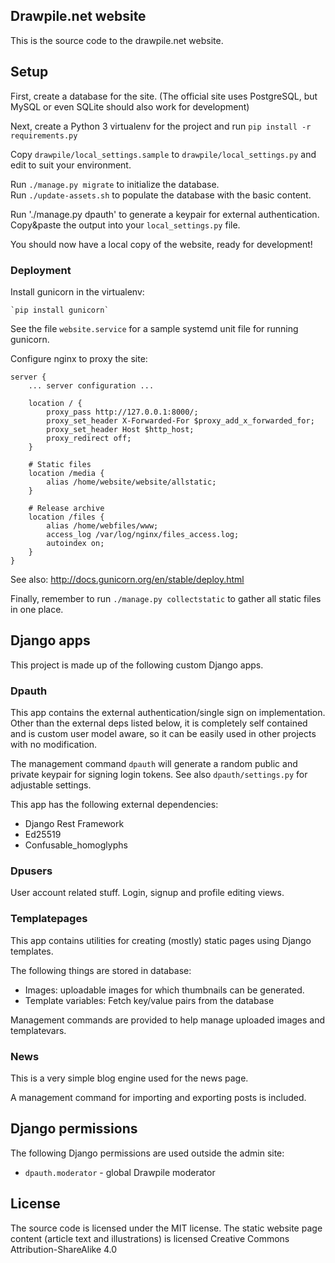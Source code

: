 Drawpile.net website
---------------------

This is the source code to the drawpile.net website.

## Setup

First, create a database for the site. (The official site uses
PostgreSQL, but MySQL or even SQLite should also work for development)

Next, create a Python 3 virtualenv for the project and run `pip install -r requirements.py`

Copy `drawpile/local_settings.sample` to `drawpile/local_settings.py` and
edit to suit your environment.

Run `./manage.py migrate` to initialize the database.  
Run `./update-assets.sh` to populate the database with the basic content.

Run './manage.py dpauth' to generate a keypair for external authentication. Copy&paste
the output into your `local_settings.py` file.

You should now have a local copy of the website, ready for development!

### Deployment

Install gunicorn in the virtualenv:

    `pip install gunicorn`

See the file `website.service` for a sample systemd unit file for running gunicorn.

Configure nginx to proxy the site:

	server {
		... server configuration ...

		location / {
			proxy_pass http://127.0.0.1:8000/;
			proxy_set_header X-Forwarded-For $proxy_add_x_forwarded_for;
			proxy_set_header Host $http_host;
			proxy_redirect off;
		}

		# Static files
		location /media {
			alias /home/website/website/allstatic;
		}

		# Release archive
		location /files {
			alias /home/webfiles/www;
			access_log /var/log/nginx/files_access.log;
			autoindex on;
		}
	}

See also: http://docs.gunicorn.org/en/stable/deploy.html

Finally, remember to run `./manage.py collectstatic` to gather all static files in one place.

## Django apps

This project is made up of the following custom Django apps.

### Dpauth

This app contains the external authentication/single sign on implementation.
Other than the external deps listed below, it is completely self contained
and is custom user model aware, so it can be easily used in other projects
with no modification.

The management command `dpauth` will generate a random public
and private keypair for signing login tokens. See also `dpauth/settings.py`
for adjustable settings.

This app has the following external dependencies:

 * Django Rest Framework
 * Ed25519
 * Confusable_homoglyphs

### Dpusers

User account related stuff. Login, signup and profile editing views.

### Templatepages

This app contains utilities for creating (mostly) static pages using Django templates.

The following things are stored in database:

 * Images: uploadable images for which thumbnails can be generated.
 * Template variables: Fetch key/value pairs from the database

Management commands are provided to help manage uploaded images and templatevars.

### News

This is a very simple blog engine used for the news page.

A management command for importing and exporting posts is included.

## Django permissions

The following Django permissions are used outside the admin site:

 * `dpauth.moderator` - global Drawpile moderator

## License

The source code is licensed under the MIT license.
The static website page content (article text and illustrations) is licensed Creative Commons Attribution-ShareAlike 4.0

